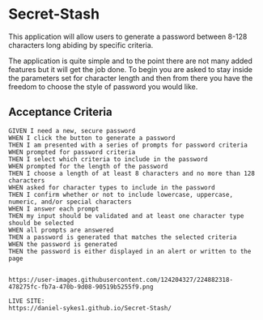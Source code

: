 # Secret-Stash
This application will allow users to generate a password between 8-128 characters long abiding by specific criteria. 

The application is quite simple and to the point there are not many added features but it will get the job done.
To begin you are asked to stay inside the parameters set for character length and then from there you have the freedom to choose the style of password you would like.



## Acceptance Criteria

```
GIVEN I need a new, secure password
WHEN I click the button to generate a password
THEN I am presented with a series of prompts for password criteria
WHEN prompted for password criteria
THEN I select which criteria to include in the password
WHEN prompted for the length of the password
THEN I choose a length of at least 8 characters and no more than 128 characters
WHEN asked for character types to include in the password
THEN I confirm whether or not to include lowercase, uppercase, numeric, and/or special characters
WHEN I answer each prompt
THEN my input should be validated and at least one character type should be selected
WHEN all prompts are answered
THEN a password is generated that matches the selected criteria
WHEN the password is generated
THEN the password is either displayed in an alert or written to the page


https://user-images.githubusercontent.com/124204327/224882318-478275fc-fb7a-470b-9d08-90519b5255f9.png

LIVE SITE:
https://daniel-sykes1.github.io/Secret-Stash/


